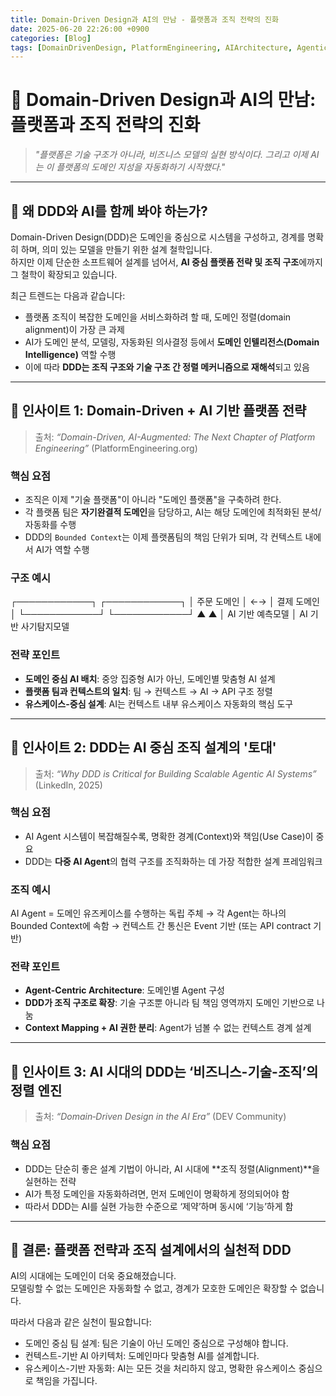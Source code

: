 ```yaml
---
title: Domain-Driven Design과 AI의 만남 - 플랫폼과 조직 전략의 진화
date: 2025-06-20 22:26:00 +0900
categories: [Blog]
tags: [DomainDrivenDesign, PlatformEngineering, AIArchitecture, AgenticAI, 조직전략]
---
```


# 🚀 Domain-Driven Design과 AI의 만남: 플랫폼과 조직 전략의 진화

> _"플랫폼은 기술 구조가 아니라, 비즈니스 모델의 실현 방식이다. 그리고 이제 AI는 이 플랫폼의 도메인 지성을 자동화하기 시작했다."_

---

## 📌 왜 DDD와 AI를 함께 봐야 하는가?

Domain-Driven Design(DDD)은 도메인을 중심으로 시스템을 구성하고, 경계를 명확히 하며, 의미 있는 모델을 만들기 위한 설계 철학입니다.  
하지만 이제 단순한 소프트웨어 설계를 넘어서, **AI 중심 플랫폼 전략 및 조직 구조**에까지 그 철학이 확장되고 있습니다.

최근 트렌드는 다음과 같습니다:

- 플랫폼 조직이 복잡한 도메인을 서비스화하려 할 때, 도메인 정렬(domain alignment)이 가장 큰 과제
- AI가 도메인 분석, 모델링, 자동화된 의사결정 등에서 **도메인 인텔리전스(Domain Intelligence)** 역할 수행
- 이에 따라 **DDD는 조직 구조와 기술 구조 간 정렬 메커니즘으로 재해석**되고 있음

---

## 🧠 인사이트 1: Domain-Driven + AI 기반 플랫폼 전략

> 출처: _“Domain-Driven, AI-Augmented: The Next Chapter of Platform Engineering”_ (PlatformEngineering.org)

### 핵심 요점

- 조직은 이제 "기술 플랫폼"이 아니라 "도메인 플랫폼"을 구축하려 한다.
- 각 플랫폼 팀은 **자기완결적 도메인**을 담당하고, AI는 해당 도메인에 최적화된 분석/자동화를 수행
- DDD의 `Bounded Context`는 이제 플랫폼팀의 책임 단위가 되며, 각 컨텍스트 내에서 AI가 역할 수행

### 구조 예시

┌────────────┐ ┌────────────┐
│ 주문 도메인 │ ←→ │ 결제 도메인 │
└────────────┘ └────────────┘
▲ ▲
│ AI 기반 예측모델 │ AI 기반 사기탐지모델


### 전략 포인트

- **도메인 중심 AI 배치**: 중앙 집중형 AI가 아닌, 도메인별 맞춤형 AI 설계
- **플랫폼 팀과 컨텍스트의 일치**: 팀 → 컨텍스트 → AI → API 구조 정렬
- **유스케이스-중심 설계**: AI는 컨텍스트 내부 유스케이스 자동화의 핵심 도구

---

## 🧠 인사이트 2: DDD는 AI 중심 조직 설계의 '토대'

> 출처: _“Why DDD is Critical for Building Scalable Agentic AI Systems”_ (LinkedIn, 2025)

### 핵심 요점

- AI Agent 시스템이 복잡해질수록, 명확한 경계(Context)와 책임(Use Case)이 중요
- DDD는 **다중 AI Agent**의 협력 구조를 조직화하는 데 가장 적합한 설계 프레임워크

### 조직 예시

AI Agent = 도메인 유즈케이스를 수행하는 독립 주체
→ 각 Agent는 하나의 Bounded Context에 속함
→ 컨텍스트 간 통신은 Event 기반 (또는 API contract 기반)


### 전략 포인트

- **Agent-Centric Architecture**: 도메인별 Agent 구성
- **DDD가 조직 구조로 확장**: 기술 구조뿐 아니라 팀 책임 영역까지 도메인 기반으로 나눔
- **Context Mapping + AI 권한 분리**: Agent가 넘볼 수 없는 컨텍스트 경계 설계

---

## 🧠 인사이트 3: AI 시대의 DDD는 ‘비즈니스-기술-조직’의 정렬 엔진

> 출처: _“Domain‑Driven Design in the AI Era”_ (DEV Community)

### 핵심 요점

- DDD는 단순히 좋은 설계 기법이 아니라, AI 시대에 **조직 정렬(Alignment)**을 실현하는 전략
- AI가 특정 도메인을 자동화하려면, 먼저 도메인이 명확하게 정의되어야 함
- 따라서 DDD는 AI를 실현 가능한 수준으로 ‘제약’하며 동시에 ‘기능’하게 함

---

## 🧭 결론: 플랫폼 전략과 조직 설계에서의 실천적 DDD

AI의 시대에는 도메인이 더욱 중요해졌습니다.  
모델링할 수 없는 도메인은 자동화할 수 없고, 경계가 모호한 도메인은 확장할 수 없습니다.

따라서 다음과 같은 실천이 필요합니다:

- 도메인 중심 팀 설계: 팀은 기술이 아닌 도메인 중심으로 구성해야 합니다.
- 컨텍스트-기반 AI 아키텍처: 도메인마다 맞춤형 AI를 설계합니다.
- 유스케이스-기반 자동화: AI는 모든 것을 처리하지 않고, 명확한 유스케이스 중심으로 책임을 가집니다.

